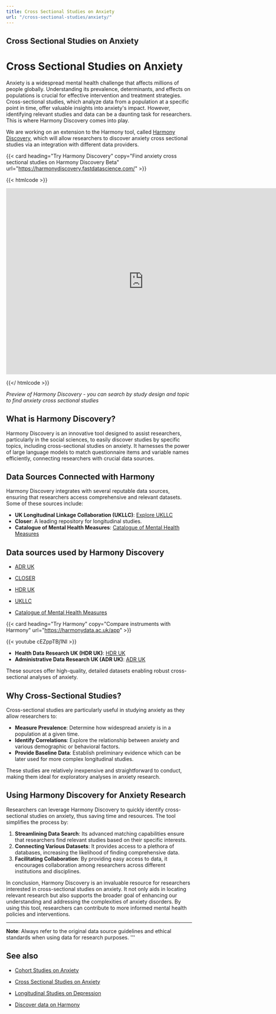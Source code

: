 ```yaml
---
title: Cross Sectional Studies on Anxiety
url: "/cross-sectional-studies/anxiety/"
---
```


## Cross Sectional Studies on Anxiety




# Cross Sectional Studies on Anxiety

Anxiety is a widespread mental health challenge that affects millions of people globally. Understanding its prevalence, determinants, and effects on populations is crucial for effective intervention and treatment strategies. Cross-sectional studies, which analyze data from a population at a specific point in time, offer valuable insights into anxiety's impact. However, identifying relevant studies and data can be a daunting task for researchers. This is where Harmony Discovery comes into play.

We are working on an extension to the Harmony tool, called [Harmony Discovery](https://harmonydiscovery.fastdatascience.com/), which will allow researchers to discover anxiety cross sectional studies via an integration with different data providers.


{{< card heading="Try Harmony Discovery" copy="Find anxiety cross sectional studies on Harmony Discovery Beta" url="https://harmonydiscovery.fastdatascience.com/" >}}

{{< htmlcode >}}

<iframe src="https://www.veed.io/embed/b8eb93ee-5cca-4b09-8b5d-34b614cb0f58" width="744" height="504" frameborder="0" title="Harmony Discovery Beta" webkitallowfullscreen mozallowfullscreen allowfullscreen></iframe>

{{</ htmlcode >}}

*Preview of Harmony Discovery - you can search by study design and topic to find  anxiety cross sectional studies*


## What is Harmony Discovery?

Harmony Discovery is an innovative tool designed to assist researchers, particularly in the social sciences, to easily discover studies by specific topics, including cross-sectional studies on anxiety. It harnesses the power of large language models to match questionnaire items and variable names efficiently, connecting researchers with crucial data sources.

## Data Sources Connected with Harmony

Harmony Discovery integrates with several reputable data sources, ensuring that researchers access comprehensive and relevant datasets. Some of these sources include:

- **UK Longitudinal Linkage Collaboration (UKLLC)**: [Explore UKLLC](https://explore.ukllc.ac.uk)
- **Closer**: A leading repository for longitudinal studies.
- **Catalogue of Mental Health Measures**: [Catalogue of Mental Health Measures](https://www.cataloguementalhealth.ac.uk/)

## Data sources used by Harmony Discovery

* [ADR UK](https://www.adruk.org/data-access/data-catalogue/)

* [CLOSER](https://closer.ac.uk/)

* [HDR UK](https://www.healthdatagateway.org/)

* [UKLLC](https://explore.ukllc.ac.uk)

* [Catalogue of Mental Health Measures](https://www.cataloguementalhealth.ac.uk/)

{{< card heading="Try Harmony" copy="Compare instruments with Harmony" url="https://harmonydata.ac.uk/app" >}}

{{< youtube cEZppTBj1NI >}}


- **Health Data Research UK (HDR UK)**: [HDR UK](https://www.hdruk.ac.uk/)
- **Administrative Data Research UK (ADR UK)**: [ADR UK](https://www.adruk.org/)

These sources offer high-quality, detailed datasets enabling robust cross-sectional analyses of anxiety.

## Why Cross-Sectional Studies?

Cross-sectional studies are particularly useful in studying anxiety as they allow researchers to:

- **Measure Prevalence**: Determine how widespread anxiety is in a population at a given time.
- **Identify Correlations**: Explore the relationship between anxiety and various demographic or behavioral factors.
- **Provide Baseline Data**: Establish preliminary evidence which can be later used for more complex longitudinal studies.

These studies are relatively inexpensive and straightforward to conduct, making them ideal for exploratory analyses in anxiety research.

## Using Harmony Discovery for Anxiety Research

Researchers can leverage Harmony Discovery to quickly identify cross-sectional studies on anxiety, thus saving time and resources. The tool simplifies the process by:

1. **Streamlining Data Search**: Its advanced matching capabilities ensure that researchers find relevant studies based on their specific interests.
2. **Connecting Various Datasets**: It provides access to a plethora of databases, increasing the likelihood of finding comprehensive data.
3. **Facilitating Collaboration**: By providing easy access to data, it encourages collaboration among researchers across different institutions and disciplines.

In conclusion, Harmony Discovery is an invaluable resource for researchers interested in cross-sectional studies on anxiety. It not only aids in locating relevant research but also supports the broader goal of enhancing our understanding and addressing the complexities of anxiety disorders. By using this tool, researchers can contribute to more informed mental health policies and interventions.

---

**Note**: Always refer to the original data source guidelines and ethical standards when using data for research purposes.
'''

## See also

* [Cohort Studies on Anxiety](/cohort-studies/anxiety/)

* [Cross Sectional Studies on Anxiety](/cross-sectional-studies/anxiety/)

* [Longitudinal Studies on Depression](/longitudinal-studies/depression/)

* [Discover data on Harmony](/discover-data/)